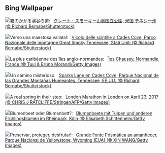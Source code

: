 ## Bing Wallpaper
![](https://www.bing.com/th?id=OHR.CadesCove_JA-JP4163759564_UHD.jpg&w=1000)霧のかかる渓谷の道:&nbsp;&ensp;[グレート・スモーキー山脈国立公園, 米国 テネシー州 (© Richard Bernabe/Shutterstock)](https://www.bing.com/th?id=OHR.CadesCove_JA-JP4163759564_UHD.jpg)
<br><br/>
![](https://www.bing.com/th?id=OHR.CadesCove_IT-IT3109778366_UHD.jpg&w=1000)Verso una maestosa vallata!:&nbsp;&ensp;[Vicolo delle scintille a Cades Cove, Parco Nazionale delle montagne Great Smoky,Tennessee, Stati Uniti (© Richard Bernabe/Shutterstock)](https://www.bing.com/th?id=OHR.CadesCove_IT-IT3109778366_UHD.jpg)
<br><br/>
![](https://www.bing.com/th?id=OHR.ChauseyIslands_FR-FR2335923449_UHD.jpg&w=1000)La plus caribéenne des îles anglo-normandes:&nbsp;&ensp;[Îles Chausey, Normandie, France (© Tuul & Bruno Morandi/Getty Images)](https://www.bing.com/th?id=OHR.ChauseyIslands_FR-FR2335923449_UHD.jpg)
<br><br/>
![](https://www.bing.com/th?id=OHR.CadesCove_ES-ES1523935320_UHD.jpg&w=1000)Un camino misterioso:&nbsp;&ensp;[Sparks Lane en Cades Cove, Parque Nacional de las Grandes Montañas Humeantes, Tennessee, EE.UU. (© Richard Bernabe/Shutterstock)](https://www.bing.com/th?id=OHR.CadesCove_ES-ES1523935320_UHD.jpg)
<br><br/>
![](https://www.bing.com/th?id=OHR.LondonMarathon2017_EN-GB9757388511_UHD.jpg&w=1000)A real spring in their step:&nbsp;&ensp;[London Marathon in London on April 23, 2017 (© CHRIS J RATCLIFFE/Stringer/AFP/Getty Images)](https://www.bing.com/th?id=OHR.LondonMarathon2017_EN-GB9757388511_UHD.jpg)
<br><br/>
![](https://www.bing.com/th?id=OHR.CologneFlowerBed_DE-DE3966467653_UHD.jpg&w=1000)Blumenbeet oder Blumenbett?:&nbsp;&ensp;[Blumenbeete mit Tulpen und anderen Frühlingsblumen im Rheinpark, Köln (© Elisabeth Schittenhelm/Getty Images)](https://www.bing.com/th?id=OHR.CologneFlowerBed_DE-DE3966467653_UHD.jpg)
<br><br/>
![](https://www.bing.com/th?id=OHR.YellowstoneGeyser_PT-BR2303534903_UHD.jpg&w=1000)Preservar, proteger, desfrutar!:&nbsp;&ensp;[Grande Fonte Prismática ao amanhecer, Parque Nacional de Yellowstone, Wyoming (EUA) (© XIN WANG/Getty Images)](https://www.bing.com/th?id=OHR.YellowstoneGeyser_PT-BR2303534903_UHD.jpg)
<br><br/>
